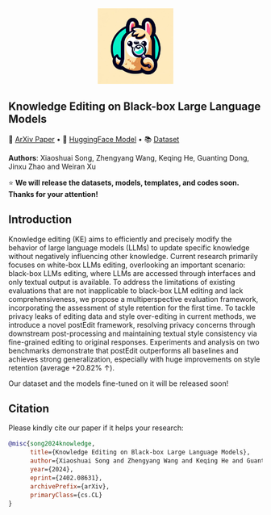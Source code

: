 <div align=center>
<img src="https://github.com/DaoD/INTERS/blob/main/logo1.jpg" width="150px">
</div>


## Knowledge Editing on Black-box Large Language Models</h2>

<p>
📃 <a href="https://arxiv.org/pdf/2402.08631.pdf">ArXiv Paper</a>
  •
🤗 <a href="">HuggingFace Model</a> 
  •
📚 <a href="">Dataset</a>
</p>

**Authors**: Xiaoshuai Song, Zhengyang Wang, Keqing He, Guanting Dong, Jinxu Zhao and Weiran Xu

⭐ **We will release the datasets, models, templates, and codes soon. Thanks for your attention!**

## Introduction
Knowledge editing (KE) aims to efficiently and precisely modify the behavior of large language models (LLMs) to update specific knowledge without negatively influencing other knowledge. Current research primarily focuses on white-box LLMs editing, overlooking an important scenario: black-box LLMs editing, where LLMs are accessed through interfaces and only textual output is available. To address the limitations of existing evaluations that are not inapplicable to black-box LLM editing and lack comprehensiveness, we propose a multiperspective evaluation framework, incorporating the assessment of style retention for the first time. To tackle privacy leaks of editing data and style over-editing in current methods, we introduce a novel postEdit framework, resolving privacy concerns through downstream post-processing and maintaining textual style consistency via fine-grained editing to original responses. Experiments and analysis on two benchmarks demonstrate that postEdit outperforms all baselines and achieves strong generalization, especially with huge improvements on style retention (average +20.82% ↑).

Our dataset and the models fine-tuned on it will be released soon!

## Citation
Please kindly cite our paper if it helps your research:
```BibTex
@misc{song2024knowledge,
      title={Knowledge Editing on Black-box Large Language Models}, 
      author={Xiaoshuai Song and Zhengyang Wang and Keqing He and Guanting Dong and Jinxu Zhao and Weiran Xu},
      year={2024},
      eprint={2402.08631},
      archivePrefix={arXiv},
      primaryClass={cs.CL}
}
```
